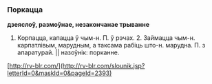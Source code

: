 ### Поркацца
**дзеяслоў, размоўнае, незакончанае трыванне**

1. Корпацца, капацца ў чым-н. П. ў рэчах. 2. Займацца чым-н. карпатлівым, марудным, а таксама рабіць што-н. марудна. П. з апаратурай. || назоўнік: порканне.

<a rel="author">[http://rv-blr.com/](http://rv-blr.com/slounik.jsp?letterId=0&maskId=0&pageId=2393)</a>
